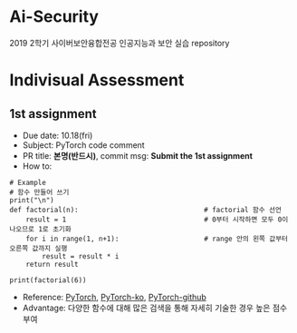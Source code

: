 # Ai-Security
2019 2학기 사이버보안융합전공 인공지능과 보안 실습 repository

# Indivisual Assessment
## 1st assignment
- Due date: 10.18(fri)
- Subject: PyTorch code comment
- PR title: **본명(반드시)**, commit msg: **Submit the 1st assignment**
- How to: 
````
# Example
# 함수 만들어 쓰기
print("\n")
def factorial(n):                               # factorial 함수 선언
    result = 1                                  # 0부터 시작하면 모두 0이 나오므로 1로 초기화
    for i in range(1, n+1):                     # range 안의 왼쪽 값부터 오른쪽 값까지 실행
        result = result * i
    return result

print(factorial(6))
````

- Reference: [PyTorch](https://pytorch.org/tutorials/), 
[PyTorch-ko](https://9bow.github.io/PyTorch-tutorials-kr-0.3.1/index.html),
[PyTorch-github](https://github.com/pytorch/tutorials/tree/master/beginner_source)
- Advantage: 다양한 함수에 대해 많은 검색을 통해 자세히 기술한 경우 높은 점수 부여

